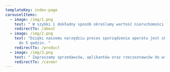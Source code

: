 ```yaml
---
templateKey: index-page
carouselItems:
  - image: /img/1.png
    text: " W szybki i dokładny sposób określamy wartość nieruchomości."
    redirectTo: /about
  - image: /img/2.png
    text: "Dzięki naszemu narzędziu proces sporządzenia operatu jest skrócony nawet
      do 5 godzin. "
    redirectTo: /product
  - image: /img/3.png
    text: " Zapraszamy sprzedawców, aplikantów oraz rzeczoznawców do współpracy!"
    redirectTo: /career
---
```


